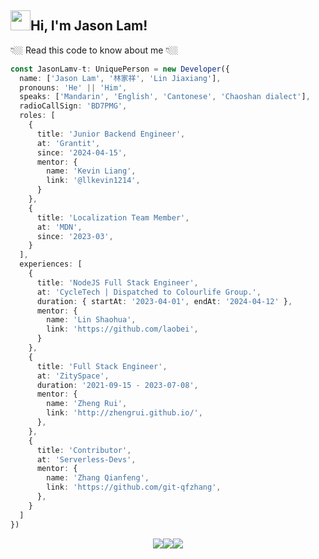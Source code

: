 <h2 class="flex"><img src="https://tva1.sinaimg.cn/large/e6c9d24egy1h1571l0uucg205k05egri.gif" width="32" />Hi, I'm Jason Lam!</h2>

👇🏼 Read this code to know about me 👇🏼  

```typescript
const JasonLamv-t: UniquePerson = new Developer({
  name: ['Jason Lam', '林家祥', 'Lin Jiaxiang'],
  pronouns: 'He' || 'Him',
  speaks: ['Mandarin', 'English', 'Cantonese', 'Chaoshan dialect'],
  radioCallSign: 'BD7PMG',
  roles: [
    {
      title: 'Junior Backend Engineer',
      at: 'Grantit',
      since: '2024-04-15',
      mentor: {
        name: 'Kevin Liang',
        link: '@llkevin1214',
      }
    },
    {
      title: 'Localization Team Member',
      at: 'MDN',
      since: '2023-03',
    }
  ],
  experiences: [
    {
      title: 'NodeJS Full Stack Engineer',
      at: 'CycleTech | Dispatched to Colourlife Group.',
      duration: { startAt: '2023-04-01', endAt: '2024-04-12' },
      mentor: {
        name: 'Lin Shaohua',
        link: 'https://github.com/laobei',
      }
    },
    {
      title: 'Full Stack Engineer',
      at: 'ZitySpace',
      duration: '2021-09-15 - 2023-07-08',
      mentor: {
        name: 'Zheng Rui',
        link: 'http://zhengrui.github.io/',
      },
    },
    {
      title: 'Contributor',
      at: 'Serverless-Devs',
      mentor: {
        name: 'Zhang Qianfeng',
        link: 'https://github.com/git-qfzhang',
      },
    }
  ]
})
```

<p align="center" ><img src="https://github-readme-stats.vercel.app/api/top-langs/?username=jasonlamv-t&theme=algolia&hide_border=true&hide=javascript&langs_count=3" /><img src="https://github-readme-stats.vercel.app/api?username=jasonlamv-t&show_icons=true&theme=algolia&hide_border=true&count_private=true&line_height=27" /><img src="https://streak-stats.demolab.com/?user=jasonlamv-t&theme=algolia&card_width=766&hide_border=true"></img></p>

